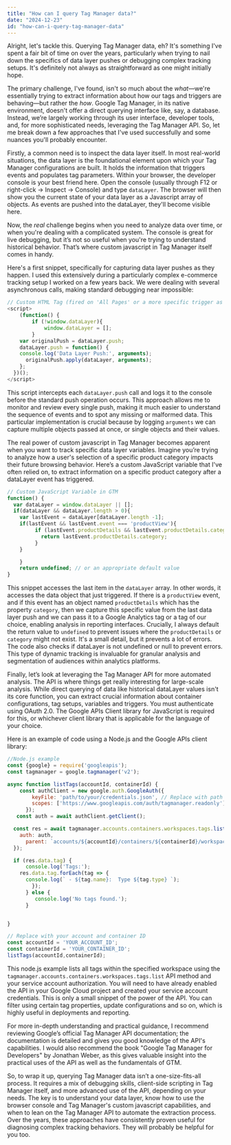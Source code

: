```yaml
---
title: "How can I query Tag Manager data?"
date: "2024-12-23"
id: "how-can-i-query-tag-manager-data"
---
```


Alright, let's tackle this. Querying Tag Manager data, eh? It's something I've spent a fair bit of time on over the years, particularly when trying to nail down the specifics of data layer pushes or debugging complex tracking setups. It's definitely not always as straightforward as one might initially hope.

The primary challenge, I've found, isn't so much about the *what*—we're essentially trying to extract information about how our tags and triggers are behaving—but rather the *how*. Google Tag Manager, in its native environment, doesn't offer a direct querying interface like, say, a database. Instead, we’re largely working through its user interface, developer tools, and, for more sophisticated needs, leveraging the Tag Manager API. So, let me break down a few approaches that I've used successfully and some nuances you'll probably encounter.

Firstly, a common need is to inspect the data layer itself. In most real-world situations, the data layer is the foundational element upon which your Tag Manager configurations are built. It holds the information that triggers events and populates tag parameters. Within your browser, the developer console is your best friend here. Open the console (usually through F12 or right-click -> Inspect -> Console) and type `dataLayer`. The browser will then show you the current state of your data layer as a Javascript array of objects. As events are pushed into the dataLayer, they'll become visible here.

Now, the *real* challenge begins when you need to analyze data over time, or when you're dealing with a complicated system. The console is great for live debugging, but it’s not so useful when you're trying to understand historical behavior. That’s where custom javascript in Tag Manager itself comes in handy.

Here's a first snippet, specifically for capturing data layer pushes as they happen. I used this extensively during a particularly complex e-commerce tracking setup I worked on a few years back. We were dealing with several asynchronous calls, making standard debugging near impossible:

```javascript
// Custom HTML Tag (fired on 'All Pages' or a more specific trigger as needed)
<script>
    (function() {
        if (!window.dataLayer){
            window.dataLayer = [];
        }
    var originalPush = dataLayer.push;
    dataLayer.push = function() {
    console.log('Data Layer Push:', arguments);
      originalPush.apply(dataLayer, arguments);
    };
  })();
</script>
```

This script intercepts each `dataLayer.push` call and logs it to the console before the standard push operation occurs. This approach allows me to monitor and review every single push, making it much easier to understand the sequence of events and to spot any missing or malformed data. This particular implementation is crucial because by logging `arguments` we can capture multiple objects passed at once, or single objects and their values.

The real power of custom javascript in Tag Manager becomes apparent when you want to track specific data layer variables. Imagine you’re trying to analyze how a user's selection of a specific product category impacts their future browsing behavior. Here’s a custom JavaScript variable that I've often relied on, to extract information on a specific product category after a dataLayer event has triggered.

```javascript
// Custom JavaScript Variable in GTM
function() {
  var dataLayer = window.dataLayer || [];
  if(dataLayer && dataLayer.length > 0){
    var lastEvent = dataLayer[dataLayer.length -1];
    if(lastEvent && lastEvent.event === 'productView'){
         if (lastEvent.productDetails && lastEvent.productDetails.category){
           return lastEvent.productDetails.category;
         }
    }

    }
    return undefined; // or an appropriate default value
}

```

This snippet accesses the last item in the `dataLayer` array. In other words, it accesses the data object that just triggered. If there is a `productView` event, and if this event has an object named `productDetails` which has the property `category`, then we capture this specific value from the last data layer push and we can pass it to a Google Analytics tag or a tag of our choice, enabling analysis in reporting interfaces. Crucially, I always default the return value to `undefined` to prevent issues where the `productDetails` or `category` might not exist. It's a small detail, but it prevents a lot of errors. The code also checks if dataLayer is not undefined or null to prevent errors. This type of dynamic tracking is invaluable for granular analysis and segmentation of audiences within analytics platforms.

Finally, let’s look at leveraging the Tag Manager API for more automated analysis. The API is where things get really interesting for large-scale analysis. While direct querying of data like historical dataLayer values isn't its core function, you can extract crucial information about container configurations, tag setups, variables and triggers. You must authenticate using OAuth 2.0. The Google APIs Client library for JavaScript is required for this, or whichever client library that is applicable for the language of your choice.

Here is an example of code using a Node.js and the Google APIs client library:

```javascript
//Node.js example
const {google} = require('googleapis');
const tagmanager = google.tagmanager('v2');

async function listTags(accountId, containerId) {
    const authClient = new google.auth.GoogleAuth({
        keyFile: 'path/to/your/credentials.json', // Replace with path to your json key
        scopes: ['https://www.googleapis.com/auth/tagmanager.readonly'],
      });
   const auth = await authClient.getClient();

  const res = await tagmanager.accounts.containers.workspaces.tags.list({
    auth: auth,
      parent: `accounts/${accountId}/containers/${containerId}/workspaces/live`
  });

  if (res.data.tag) {
      console.log('Tags:');
    res.data.tag.forEach(tag => {
      console.log(` - ${tag.name}:  Type ${tag.type} `);
        });
      } else {
         console.log('No tags found.');
      }


}

// Replace with your account and container ID
const accountId = 'YOUR_ACCOUNT_ID';
const containerId = 'YOUR_CONTAINER_ID';
listTags(accountId,containerId);
```

This node.js example lists all tags within the specified workspace using the `tagmanager.accounts.containers.workspaces.tags.list` API method and your service account authorization. You will need to have already enabled the API in your Google Cloud project and created your service account credentials. This is only a small snippet of the power of the API. You can filter using certain tag properties, update configurations and so on, which is highly useful in deployments and reporting.

For more in-depth understanding and practical guidance, I recommend reviewing Google’s official Tag Manager API documentation; the documentation is detailed and gives you good knowledge of the API's capabilities. I would also recommend the book "Google Tag Manager for Developers" by Jonathan Weber, as this gives valuable insight into the practical uses of the API as well as the fundamentals of GTM.

So, to wrap it up, querying Tag Manager data isn’t a one-size-fits-all process. It requires a mix of debugging skills, client-side scripting in Tag Manager itself, and more advanced use of the API, depending on your needs. The key is to understand your data layer, know how to use the browser console and Tag Manager's custom javascript capabilities, and when to lean on the Tag Manager API to automate the extraction process. Over the years, these approaches have consistently proven useful for diagnosing complex tracking behaviors. They will probably be helpful for you too.
